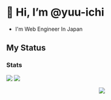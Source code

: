 # 👋 Hi, I’m @yuu-ichi

+ I'm Web Engineer In Japan

## My Status

### Stats

<p align="left">
  <img src="https://github-readme-stats.vercel.app/api?username=yuu-ichi&count_private=true&show_icons=true&theme=onedark" />
  <img src="https://github-readme-stats.vercel.app/api/top-langs/?username=yuu-ichi&theme=onedark" />
</p>

<div align="center">
  <img align="center" src="https://github-profile-trophy.vercel.app/?username=yuu-ichi&theme=onedark&column=7" />
</div>
